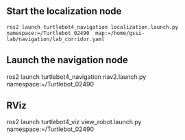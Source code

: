 
## Start the localization node
```
ros2 launch turtlebot4_navigation localization.launch.py namespace:=/Turtlebot_02490  map:=/home/gssi-lab/navigation/lab_corridor.yaml
```

## Launch the navigation node
ros2 launch turtlebot4_navigation nav2.launch.py namespace:=/Turtlebot_02490


## RViz
ros2 launch turtlebot4_viz view_robot.launch.py namespace:=/Turtlebot_02490